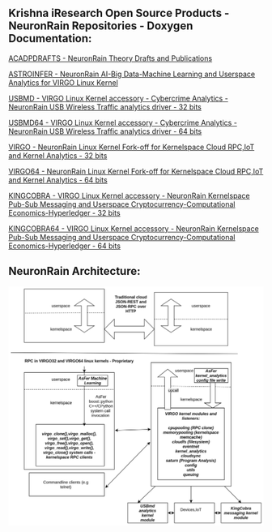 Krishna iResearch Open Source Products - NeuronRain Repositories - Doxygen Documentation:
-----------------------------------------------------------------------------------------

[ACADPDRAFTS - NeuronRain Theory Drafts and Publications](https://shrinivaasanka.github.io/Krishna_iResearch_DoxygenDocs/Acadpdrafts/html/index.html)

[ASTROINFER - NeuronRain AI-Big Data-Machine Learning and Userspace Analytics for VIRGO Linux Kernel](https://shrinivaasanka.github.io/Krishna_iResearch_DoxygenDocs/AsFer/html/index.html)

[USBMD - VIRGO Linux Kernel accessory - Cybercrime Analytics - NeuronRain USB Wireless Traffic analytics driver - 32 bits](https://shrinivaasanka.github.io/Krishna_iResearch_DoxygenDocs/USBmd/html/index.html)

[USBMD64 - VIRGO Linux Kernel accessory - Cybercrime Analytics - NeuronRain USB Wireless Traffic analytics driver - 64 bits](https://shrinivaasanka.github.io/Krishna_iResearch_DoxygenDocs/USBmd64/html/index.html)

[VIRGO - NeuronRain Linux Kernel Fork-off for Kernelspace Cloud RPC,IoT and Kernel Analytics - 32 bits](https://shrinivaasanka.github.io/Krishna_iResearch_DoxygenDocs/VIRGO/html/index.html)

[VIRGO64 - NeuronRain Linux Kernel Fork-off for Kernelspace Cloud RPC,IoT and Kernel Analytics - 64 bits](https://shrinivaasanka.github.io/Krishna_iResearch_DoxygenDocs/VIRGO64/html/index.html)

[KINGCOBRA - VIRGO Linux Kernel accessory - NeuronRain Kernelspace Pub-Sub Messaging and Userspace Cryptocurrency-Computational Economics-Hyperledger - 32 bits](https://shrinivaasanka.github.io/Krishna_iResearch_DoxygenDocs/KingCobra/html/index.html)

[KINGCOBRA64 - VIRGO Linux Kernel accessory - NeuronRain Kernelspace Pub-Sub Messaging and Userspace Cryptocurrency-Computational Economics-Hyperledger - 64 bits](https://shrinivaasanka.github.io/Krishna_iResearch_DoxygenDocs/KingCobra64/html/index.html)


NeuronRain Architecture:
-----------------------
![Dependency between NeuronRain Repositories](./NeuronRainVIRGOArchitecture.jpg)
